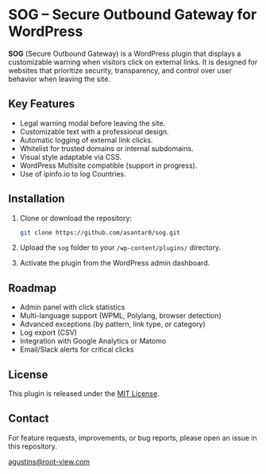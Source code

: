# SOG – Secure Outbound Gateway for WordPress

**SOG** (Secure Outbound Gateway) is a WordPress plugin that displays a customizable warning when visitors click on external links. It is designed for websites that prioritize security, transparency, and control over user behavior when leaving the site.


## Key Features

- Legal warning modal before leaving the site.
- Customizable text with a professional design.
- Automatic logging of external link clicks.
- Whitelist for trusted domains or internal subdomains.
- Visual style adaptable via CSS.
- WordPress Multisite compatible (support in progress).
- Use of ipinfo.io to log Countries.


## Installation

1. Clone or download the repository:

   ```bash
   git clone https://github.com/asantar0/sog.git
   ```

2. Upload the `sog` folder to your `/wp-content/plugins/` directory.

3. Activate the plugin from the WordPress admin dashboard.


## Roadmap

- Admin panel with click statistics
- Multi-language support (WPML, Polylang, browser detection)
- Advanced exceptions (by pattern, link type, or category)
- Log export (CSV)
- Integration with Google Analytics or Matomo
- Email/Slack alerts for critical clicks


## License

This plugin is released under the [MIT License](./LICENSE).


## Contact

For feature requests, improvements, or bug reports, please open an issue in this repository.

agustins@root-view.com
